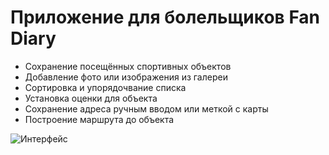 # Приложение для болельщиков Fan Diary
- Сохранение посещённых спортивных объектов
- Добавление фото или изображения из галереи
- Сортировка и упорядочвание списка
- Установка оценки для объекта
- Сохранение адреса ручным вводом или меткой с карты
- Построение маршрута до объекта


![Интерфейс](https://3.downloader.disk.yandex.ru/preview/4c377a0dee4de90f7fa088174b401d561b3b7f92fcdcc02243586e10b8b684b9/inf/8oWWgtLpqC4IGOnVk9gFpO-DRTpMOlmi2cCxFlAN0tS6qS2fbbTQfYNw-JqfLygD2q92pMX1x2vQinUbxOEFkA%3D%3D?uid=48521324&filename=Снимок%20экрана%202022-10-18%20в%2018.36.02.png&disposition=inline&hash=&limit=0&content_type=image%2Fpng&owner_uid=48521324&tknv=v2&size=1860x927)
